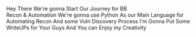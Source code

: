 Hey There We're gonna Start Our Journey for BB  
Recon & Automation 
We're gonna use Python As our Main Language for Automating Recon And some Vuln Discovery Process
I'm Gonna Put Some WriteUPs for Your Guys And You can Enjoy my Creativity
